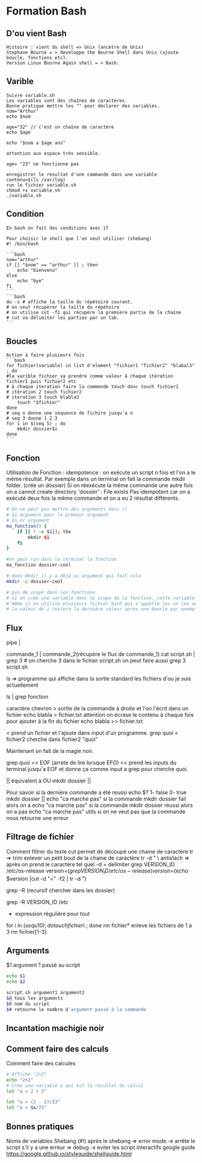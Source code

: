 # Formation Bash

## D'ou vient Bash
    Histoire : vient du shell => Unix (ancètre de Unix)
    Stephane Bourne = > developpe the Bourne Shell dans Unix (ajoute boucle, fonctions etc).
    Version Linux Bourne Again shell = > Bash.

## Varible
    Suivre variable.sh
    Les variables sont des chaînes de caractères.
    Bonne pratique mettre les "" pour déclarer des variables.
    nom="Arthur"
    echo $nom

    age="32" // c'est un chaîne de caractère
    echo $age

    echo "$nom a $age ans"

    attention aux espace très sensible.

    age= "23" ne fonctionne pas

    enregistrer le resultat d'une commande dans une variable
    contenu=$(ls /var/log)
    run le fichier variable.sh
    chmod +x variable.sh
    ./variable.sh

## Condition
    En bash on fait des conditions avec if

    Pour choisir le shell que l'on veut utiliser (shebang)
    #! /bin/bash

    ```bash
    nom="arthur"
    if [[ "$nom" == "arthur" ]] ; then
        echo "bienvenu"
    else 
        echo "bye"
    fi
    ```
    ```bash
    du -s # affiche la taille du répétoire courant.
    # on veut récupérer la taille du répétoire
    # on utilise cut -f1 qui récupère la première partie de la chaine
    # cut va délimiter les parties par un tab.
    ```
## Boucles
    Action à faire plusieurs fois
    ```bash
    for fichier(variable) in list d'element "fichier1 "fichier2" "blabal3" ; do
    #la varible fichier va prendre comme valeur à chaque itération fichier1 puis fichier2 etc
    # à chaque iteration faire la commende touch donc touch fichier1 
    # itération 2 touch fichier2
    # iteration 3 touch blabla3
        touch "$fichier"
    done
    # seq n donne une sequence de fichire jusqu'a n
    # seq 3 donne 1 2 3
    for i in $(seq 5) ; do 
        mkdir dossier$i
    done
    ```
## Fonction
Utilisation de Fonction : idempotence : on exécute un script n fois et l'on a le même résultat.
Par exemple dans un terminal on fait la commande mkdir folder. (crée un dossier)
Si on réexécute la même commande une autre fois on a cannot create directory 'dossier' : File exists
Pas idempotent car on a exécuté deux fois la même commande et on a eu 2 résultat différents.

```bash
# On ne peut pas mettre des arguments dans ()
# $1 argument pour le premier argument
# $n nr argument
ma_fonction() {
    if [[ ! -e $1]]; the
        mkdir $1
    fi
}

#on peut run dans le terminal la fonction 
ma_fonction dossier-cool

# dans mkdir il y a déjà un argument qui fait cela 
mkdir -p dossier-cool

# pas de scope dans les fonctions
# si on crée une variable dans le scope de la fonction, cette variable est global directement.
# même si on utilise plusieurs fichier bash qui s'appelle les un les autres si on utilise i pour une boucle
# la valeur de i restera la dernière valeur après une boucle par exemple

```
## Flux
pipe |

commande_1 | commande_2(récupère le flux de commande_1)
cat script.sh | grep 3 # on cherche 3 dans le fichier script.sh
on peut faire aussi
grep 3 script.sh

ls => programme qui affiche dans la sortie standard les fichiers d'ou je suis actuellement

ls | grep fonction

caractère chevron >
sortie de la commande à droite et l'on l'écrit dans un fichier
echo blabla > fichier.txt
attention on écrase le contenu à chaque fois
pour ajouter à la fin du fichier
echo blabla >> fichier.txt

< prend un fichier et l'ajoute dans input d'un programme.
grep quoi  < fichier2
cherche dans fichier2 "quoi"

 Maintenant on fait de la magie noir.

 grep quoi << EOF (arrete de lire lorsque EFO)
 << prend les inputs du terminal jusqu'a EOF et donne ça comme input a grep pour cherche quoi.

 || équivalent à OU
 mkdir dossier ||

 Pour savoir si la dernière commande a été reussi
 echo $?
 1- false
 0- true
 mkdir dossier || echo "ca marche pas"
 si la commande mkdir dossier fail alors on a echo "ca marche pas"
 si la commande mkdir dossier réussi alors on a pas echo "ca marche pas"
 utils si on ne veut pas que la commande nous retourne une erreur

 ## Filtrage de fichier
Comment filtrer du texte
cut permet de découpé une chaine de caractère
tr => trim enlever un petit bout de la chaine de caractère
tr -d \"
\ antislach => après on prend le caractère tel quel
-d = delimiter
grep VERSION_ID /etc/os-release
version=$(grep VERSION_ID /etc/os-release)
version=$(echo $version |cut -d "=" -f2 | tr -d \")

grep -R (recursif chercher dans les dossier)

grep -R VERSION_ID /etc

* expression régulière pour tout

for i in $(sequ 10) ; do touch fichier$i ; done
rm fichier*
enleve les fichiers de 1 à 3
rm fichier[1-3]

## Arguments
$1 argument 1 passé au script

```bash
echo $1
echo $2

script.sh argument1 argument2
$@ tous les arguments
$0 nom du script
$# retourne le nombre d'argument passé à la commande
```
## Incantation machigie noir

## Comment faire des calculs
Comment faire des calcules
```bash
# Affiche "2+2"
echo "2+2"
# Crée une variable a qui est la resultat du calcul
let "a = 2 + 2"

let "a = (2 - 2)/23"
let "a = $a/23"

```

## Bonnes pratiques
Noms de variables
Shebang (#!)
après le shebang => error mode -e arrête le script s'il y a une erreur
                 => debug -x
eviter les script interactifs 
google guide https://google.github.io/styleguide/shellguide.html